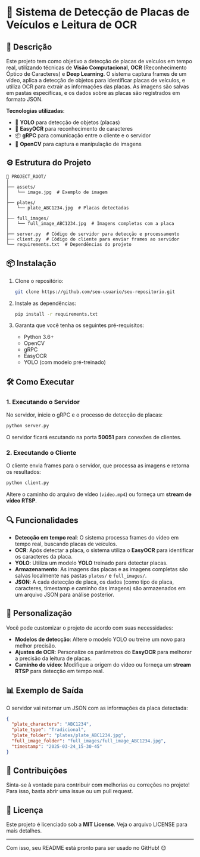 # 🚗 **Sistema de Detecção de Placas de Veículos e Leitura de OCR**

## 📌 **Descrição**

Este projeto tem como objetivo a detecção de placas de veículos em tempo real, utilizando técnicas de **Visão Computacional**, **OCR** (Reconhecimento Óptico de Caracteres) e **Deep Learning**. O sistema captura frames de um vídeo, aplica a detecção de objetos para identificar placas de veículos, e utiliza OCR para extrair as informações das placas. As imagens são salvas em pastas específicas, e os dados sobre as placas são registrados em formato JSON.

**Tecnologias utilizadas**:
- 🚀 **YOLO** para detecção de objetos (placas)
- 🧠 **EasyOCR** para reconhecimento de caracteres
- 📦 **gRPC** para comunicação entre o cliente e o servidor
- 📸 **OpenCV** para captura e manipulação de imagens

## ⚙️ **Estrutura do Projeto**

```
📂 PROJECT_ROOT/
│  
├── assets/  
│   └── image.jpg  # Exemplo de imagem
│  
├── plates/  
│   └── plate_ABC1234.jpg  # Placas detectadas
│  
├── full_images/  
│   └── full_image_ABC1234.jpg  # Imagens completas com a placa
│  
├── server.py  # Código do servidor para detecção e processamento
├── client.py  # Código do cliente para enviar frames ao servidor
└── requirements.txt  # Dependências do projeto
```

## 📦 **Instalação**

1. Clone o repositório:
   ```bash
   git clone https://github.com/seu-usuario/seu-repositorio.git
   ```
   
2. Instale as dependências:
   ```bash
   pip install -r requirements.txt
   ```

3. Garanta que você tenha os seguintes pré-requisitos:
   - Python 3.6+
   - OpenCV
   - gRPC
   - EasyOCR
   - YOLO (com modelo pré-treinado)

## 🛠️ **Como Executar**

### 1. Executando o Servidor
No servidor, inicie o gRPC e o processo de detecção de placas:

```bash
python server.py
```

O servidor ficará escutando na porta **50051** para conexões de clientes.

### 2. Executando o Cliente
O cliente envia frames para o servidor, que processa as imagens e retorna os resultados:

```bash
python client.py
```

Altere o caminho do arquivo de vídeo (`video.mp4`) ou forneça um **stream de vídeo RTSP**.

## 🔍 **Funcionalidades**

- **Detecção em tempo real**: O sistema processa frames do vídeo em tempo real, buscando placas de veículos.
- **OCR**: Após detectar a placa, o sistema utiliza o **EasyOCR** para identificar os caracteres da placa.
- **YOLO**: Utiliza um modelo **YOLO** treinado para detectar placas.
- **Armazenamento**: As imagens das placas e as imagens completas são salvas localmente nas pastas `plates/` e `full_images/`.
- **JSON**: A cada detecção de placa, os dados (como tipo de placa, caracteres, timestamp e caminho das imagens) são armazenados em um arquivo JSON para análise posterior.

## 🎨 **Personalização**

Você pode customizar o projeto de acordo com suas necessidades:

- **Modelos de detecção**: Altere o modelo YOLO ou treine um novo para melhor precisão.
- **Ajustes de OCR**: Personalize os parâmetros do **EasyOCR** para melhorar a precisão da leitura de placas.
- **Caminho do vídeo**: Modifique a origem do vídeo ou forneça um **stream RTSP** para detecção em tempo real.

## 📊 **Exemplo de Saída**

O servidor vai retornar um JSON com as informações da placa detectada:

```json
{
  "plate_characters": "ABC1234",
  "plate_type": "Tradicional",
  "plate_folder": "plates/plate_ABC1234.jpg",
  "full_image_folder": "full_images/full_image_ABC1234.jpg",
  "timestamp": "2025-03-24_15-30-45"
}
```

## 🚀 **Contribuições**

Sinta-se à vontade para contribuir com melhorias ou correções no projeto! Para isso, basta abrir uma issue ou um pull request.

## 📄 **Licença**

Este projeto é licenciado sob a **MIT License**. Veja o arquivo LICENSE para mais detalhes.

---

Com isso, seu README está pronto para ser usado no GitHub! 😊
